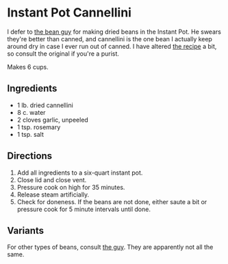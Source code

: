 [Instant Pot]: ../indices/instantPot.html

# Instant Pot Cannellini

I defer to [the bean guy](https://www.dadcooksdinner.com/category/instant-pot-bean-recipes/) for making dried beans in the Instant Pot.  He swears they're better than canned, and cannellini is the one bean I actually keep around dry in case I ever run out of canned.  I have altered [the recipe](https://www.dadcooksdinner.com/instant-pot-cannellini-beans-marcella-beans/) a bit, so consult the original if you're a purist.

Makes 6 cups.

## Ingredients

* 1 lb. dried cannellini
* 8 c. water
* 2 cloves garlic, unpeeled
* 1 tsp. rosemary
* 1 tsp. salt

## Directions

1. Add all ingredients to a six-quart instant pot.
2. Close lid and close vent.
3. Pressure cook on high for 35 minutes.
4. Release steam artificially.
5. Check for doneness.  If the beans are not done, either saute a bit or pressure cook for 5 minute intervals until done.

## Variants

For other types of beans, consult [the guy](https://www.dadcooksdinner.com/basic-technique-pressure-cooker-beans/). They are apparently not all the same.
